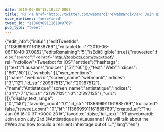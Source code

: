 ```yaml
---
date: 2019-06-06T18:10:37.000Z
title: "RT <a href='http://twitter.com/webmardi'>@webmardi</a>: Join us on July 2nd <a href='http://twitter.com/Antistatique'>@Antistatique</a> in #Lausanne ! We will talk about the #Web and how to build a resilient inheritage out of i…″"
user_mentions: "undefined"
tweet_id: "1136696911161888769"
pub_type: "tweet"
---
```

{"edit_info":{"initial":{"editTweetIds":["1136696911161888769"],"editableUntil":"2019-06-06T18:40:37.085Z","editsRemaining":"5","isEditEligible":true}},"retweeted":false,"source":"<a href=\"http://tapbots.com/tweetbot\" rel=\"nofollow\">Tweetbot for iΟS</a>","entities":{"hashtags":[{"text":"Lausanne","indices":["51","60"]},{"text":"Web","indices":["86","90"]}],"symbols":[],"user_mentions":[{"name":"webmardi","screen_name":"webmardi","indices":["3","12"],"id_str":"20987512","id":"20987512"},{"name":"Antistatique","screen_name":"antistatique","indices":["34","47"],"id_str":"21387125","id":"21387125"}],"urls":[]},"display_text_range":["0","140"],"favorite_count":"0","id_str":"1136696911161888769","truncated":false,"retweet_count":"0","id":"1136696911161888769","created_at":"Thu Jun 06 18:10:37 +0000 2019","favorited":false,"full_text":"RT @webmardi: Join us on July 2nd @Antistatique in #Lausanne ! We will talk about the #Web and how to build a resilient inheritage out of i…","lang":"en"}
